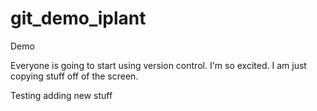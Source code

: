 # git_demo_iplant
Demo

Everyone is going to start using version control.
I'm so  excited.
I am just copying stuff off of the screen.


Testing adding new stuff
